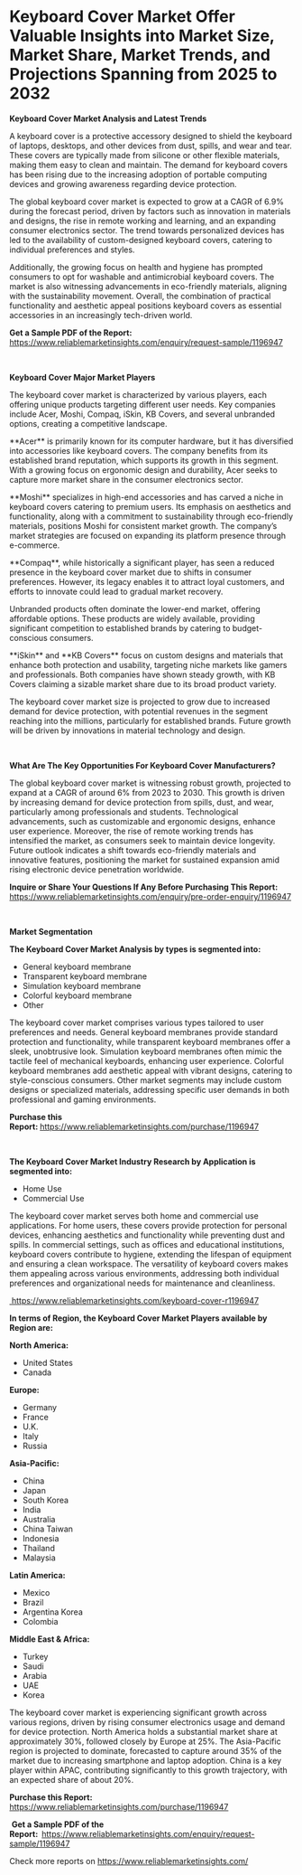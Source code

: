 <p><h1>Keyboard Cover Market Offer Valuable Insights into Market Size, Market Share, Market Trends, and Projections Spanning from 2025 to 2032</h1></p><p><strong>Keyboard Cover Market Analysis and Latest Trends</strong></p>
<p><p>A keyboard cover is a protective accessory designed to shield the keyboard of laptops, desktops, and other devices from dust, spills, and wear and tear. These covers are typically made from silicone or other flexible materials, making them easy to clean and maintain. The demand for keyboard covers has been rising due to the increasing adoption of portable computing devices and growing awareness regarding device protection.</p><p>The global keyboard cover market is expected to grow at a CAGR of 6.9% during the forecast period, driven by factors such as innovation in materials and designs, the rise in remote working and learning, and an expanding consumer electronics sector. The trend towards personalized devices has led to the availability of custom-designed keyboard covers, catering to individual preferences and styles. </p><p>Additionally, the growing focus on health and hygiene has prompted consumers to opt for washable and antimicrobial keyboard covers. The market is also witnessing advancements in eco-friendly materials, aligning with the sustainability movement. Overall, the combination of practical functionality and aesthetic appeal positions keyboard covers as essential accessories in an increasingly tech-driven world.</p></p>
<p><strong>Get a Sample PDF of the Report:&nbsp;</strong> <a href="https://www.reliablemarketinsights.com/enquiry/request-sample/1196947?utm_campaign=2593&utm_medium=2&utm_source=Github&utm_content=ia&utm_term=04042025&utm_id=keyboard-cover">https://www.reliablemarketinsights.com/enquiry/request-sample/1196947</a></p>
<p>&nbsp;</p>
<p><strong>Keyboard Cover Major Market Players</strong></p>
<p><p>The keyboard cover market is characterized by various players, each offering unique products targeting different user needs. Key companies include Acer, Moshi, Compaq, iSkin, KB Covers, and several unbranded options, creating a competitive landscape.</p><p>**Acer** is primarily known for its computer hardware, but it has diversified into accessories like keyboard covers. The company benefits from its established brand reputation, which supports its growth in this segment. With a growing focus on ergonomic design and durability, Acer seeks to capture more market share in the consumer electronics sector.</p><p>**Moshi** specializes in high-end accessories and has carved a niche in keyboard covers catering to premium users. Its emphasis on aesthetics and functionality, along with a commitment to sustainability through eco-friendly materials, positions Moshi for consistent market growth. The company’s market strategies are focused on expanding its platform presence through e-commerce.</p><p>**Compaq**, while historically a significant player, has seen a reduced presence in the keyboard cover market due to shifts in consumer preferences. However, its legacy enables it to attract loyal customers, and efforts to innovate could lead to gradual market recovery.</p><p>Unbranded products often dominate the lower-end market, offering affordable options. These products are widely available, providing significant competition to established brands by catering to budget-conscious consumers.</p><p>**iSkin** and **KB Covers** focus on custom designs and materials that enhance both protection and usability, targeting niche markets like gamers and professionals. Both companies have shown steady growth, with KB Covers claiming a sizable market share due to its broad product variety. </p><p>The keyboard cover market size is projected to grow due to increased demand for device protection, with potential revenues in the segment reaching into the millions, particularly for established brands. Future growth will be driven by innovations in material technology and design.</p></p>
<p>&nbsp;</p>
<p><strong>What Are The Key Opportunities For Keyboard Cover Manufacturers?</strong></p>
<p><p>The global keyboard cover market is witnessing robust growth, projected to expand at a CAGR of around 6% from 2023 to 2030. This growth is driven by increasing demand for device protection from spills, dust, and wear, particularly among professionals and students. Technological advancements, such as customizable and ergonomic designs, enhance user experience. Moreover, the rise of remote working trends has intensified the market, as consumers seek to maintain device longevity. Future outlook indicates a shift towards eco-friendly materials and innovative features, positioning the market for sustained expansion amid rising electronic device penetration worldwide.</p></p>
<p><strong>Inquire or Share Your Questions If Any Before Purchasing This Report:</strong> <a href="https://www.reliablemarketinsights.com/enquiry/pre-order-enquiry/1196947?utm_campaign=2593&utm_medium=2&utm_source=Github&utm_content=ia&utm_term=04042025&utm_id=keyboard-cover">https://www.reliablemarketinsights.com/enquiry/pre-order-enquiry/1196947</a></p>
<p>&nbsp;</p>
<p><strong>Market Segmentation</strong></p>
<p><strong>The Keyboard Cover Market Analysis by types is segmented into:</strong></p>
<p><ul><li>General keyboard membrane</li><li>Transparent keyboard membrane</li><li>Simulation keyboard membrane</li><li>Colorful keyboard membrane</li><li>Other</li></ul></p>
<p><p>The keyboard cover market comprises various types tailored to user preferences and needs. General keyboard membranes provide standard protection and functionality, while transparent keyboard membranes offer a sleek, unobtrusive look. Simulation keyboard membranes often mimic the tactile feel of mechanical keyboards, enhancing user experience. Colorful keyboard membranes add aesthetic appeal with vibrant designs, catering to style-conscious consumers. Other market segments may include custom designs or specialized materials, addressing specific user demands in both professional and gaming environments.</p></p>
<p><strong>Purchase this Report:&nbsp;</strong><a href="https://www.reliablemarketinsights.com/purchase/1196947?utm_campaign=2593&utm_medium=2&utm_source=Github&utm_content=ia&utm_term=04042025&utm_id=keyboard-cover">https://www.reliablemarketinsights.com/purchase/1196947</a></p>
<p>&nbsp;</p>
<p><strong>The Keyboard Cover Market Industry Research by Application is segmented into:</strong></p>
<p><ul><li>Home Use</li><li>Commercial Use</li></ul></p>
<p><p>The keyboard cover market serves both home and commercial use applications. For home users, these covers provide protection for personal devices, enhancing aesthetics and functionality while preventing dust and spills. In commercial settings, such as offices and educational institutions, keyboard covers contribute to hygiene, extending the lifespan of equipment and ensuring a clean workspace. The versatility of keyboard covers makes them appealing across various environments, addressing both individual preferences and organizational needs for maintenance and cleanliness.</p></p>
<p><a href="https://www.reliablemarketinsights.com/keyboard-cover-r1196947?utm_campaign=2593&utm_medium=2&utm_source=Github&utm_content=ia&utm_term=04042025&utm_id=keyboard-cover">&nbsp;https://www.reliablemarketinsights.com/keyboard-cover-r1196947</a></p>
<p><strong>In terms of Region, the Keyboard Cover Market Players available by Region are:</strong></p>
<p>
    <p> <strong> North America: </strong>
        <ul>
            <li>United States</li>
            <li>Canada</li>
        </ul>
        </p> 
    <p> <strong> Europe: </strong>
        <ul>
            <li>Germany</li>
            <li>France</li>
            <li>U.K.</li>
            <li>Italy</li>
            <li>Russia</li>
        </ul>
        </p> 
    <p> <strong> Asia-Pacific: </strong>
        <ul>
            <li>China</li>
            <li>Japan</li>
            <li>South Korea</li>
            <li>India</li>
            <li>Australia</li>
            <li>China Taiwan</li>
            <li>Indonesia</li>
            <li>Thailand</li>
            <li>Malaysia</li>
        </ul>
        </p> 
    <p> <strong> Latin America: </strong>
        <ul>
            <li>Mexico</li>
            <li>Brazil</li>
            <li>Argentina Korea</li>
            <li>Colombia</li>
        </ul>
        </p> 
    <p> <strong> Middle East & Africa: </strong>
        <ul>
            <li>Turkey</li>
            <li>Saudi</li>
            <li>Arabia</li>
            <li>UAE</li>
            <li>Korea</li>
        </ul>
    </p>
    </p>
<p><p>The keyboard cover market is experiencing significant growth across various regions, driven by rising consumer electronics usage and demand for device protection. North America holds a substantial market share at approximately 30%, followed closely by Europe at 25%. The Asia-Pacific region is projected to dominate, forecasted to capture around 35% of the market due to increasing smartphone and laptop adoption. China is a key player within APAC, contributing significantly to this growth trajectory, with an expected share of about 20%.</p></p>
<p><strong>Purchase this Report: </strong><a href="https://www.reliablemarketinsights.com/purchase/1196947?utm_campaign=2593&utm_medium=2&utm_source=Github&utm_content=ia&utm_term=04042025&utm_id=keyboard-cover">https://www.reliablemarketinsights.com/purchase/1196947</a></p>
<p>&nbsp;<strong>Get a Sample PDF of the Report:&nbsp;&nbsp;</strong><a href="https://www.reliablemarketinsights.com/enquiry/request-sample/1196947?utm_campaign=2593&utm_medium=2&utm_source=Github&utm_content=ia&utm_term=04042025&utm_id=keyboard-cover">https://www.reliablemarketinsights.com/enquiry/request-sample/1196947</a></p>
<p><strong></strong></p>
<p>Check more reports on <a href="https://www.reliablemarketinsights.com/?utm_campaign=2593&utm_medium=2&utm_source=Github&utm_content=ia&utm_term=04042025&utm_id=keyboard-cover">https://www.reliablemarketinsights.com/</a></p>